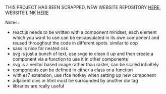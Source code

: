 THIS PROJECT HAS BEEN SCRAPPED, NEW WEBSITE REPOSITORY [HERE](https://github.com/Kevin-Cai-dev/portfolio), WEBSITE LINK [HERE](https://kevincai.me/)

Notes:
- react.js needs to be written with a component mindset, each element which you want to use can be encapsulated in its own component and reused throughout the code in different spots. similar to oop
- sass is nice for nested css
- svg is just a bunch of text, use svgo to clean it up and then create a component via a function to use it in other components
- svg is a vector based image rather than raster, can be scaled infinitely
- components can be defined in either a class or a function
- with es7 extension, use rfce hotkey when setting up new component
- adjacent divs in html must be surrounded by another div tag
- libraries are really useful
